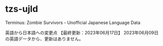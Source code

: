 # tzs-ujld
Terminus: Zombie Survivors - Unofficial Japanese Language Data

英語から日本語への変更点
【最終更新：2023年06月17日】
2023年06月09日の英語データから、更新はありません。
